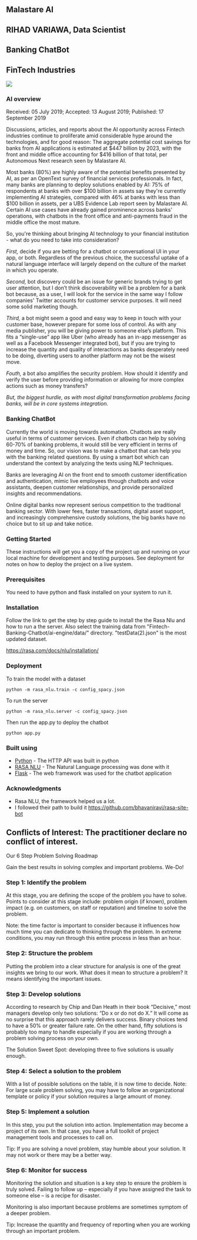 ## Malastare AI
## RIHAD VARIAWA, Data Scientist
## Banking ChatBot
## FinTech Industries

![](https://media.giphy.com/media/3owzW4TlUt6vpe7SRa/giphy.gif)

### AI overview

Received: 05 July 2019; Accepted: 13 August 2019; Published: 17 September 2019

Discussions, articles, and reports about the AI opportunity across Fintech industries continue to proliferate amid considerable hype around the technologies, and for good reason: The aggregate potential cost savings for banks from AI applications is estimated at $447 billion by 2023, with the front and middle office accounting for $416 billion of that total, per Autonomous Next research seen by Malastare AI.

Most banks (80%) are highly aware of the potential benefits presented by AI, as per an OpenText survey of financial services professionals. In fact, many banks are planning to deploy solutions enabled by AI: 75% of respondents at banks with over $100 billion in assets say they're currently implementing AI strategies, compared with 46% at banks with less than $100 billion in assets, per a UBS Evidence Lab report seen by Malastare AI. Certain AI use cases have already gained prominence across banks' operations, with chatbots in the front office and anti-payments fraud in the middle office the most mature.

So, you're thinking about bringing AI technology to your financial institution - what do you need to take into consideration?

*First,* decide if you are betting for a chatbot or conversational UI in your app, or both. Regardless of the previous choice, the successful uptake of a natural language interface will largely depend on the culture of the market in which you operate.

*Second,* bot discovery could be an issue for generic brands trying to get user attention, but I don’t think discoverability will be a problem for a bank bot because, as a user, I will look for the service in the same way I follow companies' Twitter accounts for customer service purposes. It will need some solid marketing though.

*Third,* a bot might seem a good and easy way to keep in touch with your customer base, however prepare for some loss of control. As with any media publisher, you will be giving power to someone else’s platform. This fits a “single-use” app like Uber (who already has an in-app messenger as well as a Facebook Messenger integrated bot), but if you are trying to increase the quantity and quality of interactions as banks desperately need to be doing, diverting users to another platform may not be the wisest move.

*Fouth,* a bot also amplifies the security problem. How should it identify and verify the user before providing information or allowing for more complex actions such as money transfers? 

*But, the biggest hurdle, as with most digital transformation problems facing banks, will be in core systems integration.*

### Banking ChatBot
Currently the world is moving towards automation. Chatbots are really useful in terms of customer services. Even if chatbots can help by solving 60-70% of banking problems, it would still be very efficient in terms of money and time. So, our vision was to make a chatbot that can help you with the banking related questions. By using a smart bot which can understand the context by analyzing the texts using NLP techniques.

Banks are leveraging AI on the front end to smooth customer identification and authentication, mimic live employees through chatbots and voice assistants, deepen customer relationships, and provide personalized insights and recommendations.

Online digital banks now represent serious competition to the traditional banking sector. With lower fees, faster transactions, digital asset support, and increasingly comprehensive custody solutions, the big banks have no choice but to sit up and take notice.

### Getting Started
These instructions will get you a copy of the project up and running on your local machine for development and testing purposes. See deployment for notes on how to deploy the project on a live system.

### Prerequisites
You need to have python and flask installed on your system to run it.

### Installation
Follow the link to get the step by step guide to install the the Rasa Nlu and how to run a the server. 
Also select the training data from  "Fintech-Banking-Chatbot/ai-engine/data/" directory. "testData(2).json" is the most updated dataset.

https://rasa.com/docs/nlu/installation/

### Deployment
To train the model with a dataset

```
python -m rasa_nlu.train -c config_spacy.json
```
To run the server

```
python -m rasa_nlu.server -c config_spacy.json
```

Then run the app.py to deploy the chatbot

```
python app.py
```

### Built using

* [Python](https://www.python.org/) - The HTTP API was built in python
* [RASA NLU](https://rasa.com/docs/nlu/) - The Natural Language processing was done with it
* [Flask](http://flask.pocoo.org/) - The web framework was used for the chatbot application

### Acknowledgments

* Rasa NLU, the framework helped us a lot.
* I followed their path to build it https://github.com/bhavaniravi/rasa-site-bot

## Conflicts of Interest: The practitioner declare no conflict of interest.

Our 6 Step Problem Solving Roadmap


Gain the best results in solving complex and important problems. We-Do!

### Step 1: Identify the problem

At this stage, you are defining the scope of the problem you have to solve. Points to consider at this stage include: problem origin (if known), problem impact (e.g. on customers, on staff or reputation) and timeline to solve the problem.

Note: the time factor is important to consider because it influences how much time you can dedicate to thinking through the problem. In extreme conditions, you may run through this entire process in less than an hour.

### Step 2: Structure the problem

Putting the problem into a clear structure for analysis is one of the great insights we bring to our work. What does it mean to structure a problem? It means identifying the important issues.

### Step 3: Develop solutions

According to research by Chip and Dan Heath in their book “Decisive,” most managers develop only two solutions: “Do x or do not do X.” It will come as no surprise that this approach rarely delivers success. Binary choices tend to have a 50% or greater failure rate. On the other hand, fifty solutions is probably too many to handle especially if you are working through a problem solving process on your own.

The Solution Sweet Spot: developing three to five solutions is usually enough.

### Step 4: Select a solution to the problem

With a list of possible solutions on the table, it is now time to decide. 
Note: For large scale problem solving, you may have to follow an organizational template or policy if your solution requires a large amount of money.

### Step 5: Implement a solution

In this step, you put the solution into action. Implementation may become a project of its own. In that case, you have a full toolkit of project management tools and processes to call on.

Tip: If you are solving a novel problem, stay humble about your solution. It may not work or there may be a better way.

### Step 6: Monitor for success

Monitoring the solution and situation is a key step to ensure the problem is truly solved. Failing to follow up – especially if you have assigned the task to someone else – is a recipe for disaster. 

Monitoring is also important because problems are sometimes symptom of a deeper problem.

Tip: Increase the quantity and frequency of reporting when you are working through an important problem.

